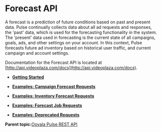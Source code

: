 # Forecast API

A forecast is a prediction of future conditions based on past and present data. Pulse continually collects data about all ad requests and responses, the 'past' data, which is used for the forecasting functionality in the system. The 'present' data used in forecasting is the current state of all campaigns, goals, ads, and other settings on your account. In this context, Pulse forecasts future ad inventory based on historical user traffic, and current campaign and account settings.

Documentation for the Forecast API is located at [http://api.videoplaza.com/docs](http://api.videoplaza.com/docs).

-   **[Getting Started](../../../oadtech/ad_serving/dg/rest_forecast_api_getting_started.md)**  

-   **[Examples: Campaign Forecast Requests](../../../oadtech/ad_serving/dg/rest_forecast_api_examples_campaign_forecast_requests.md)**  

-   **[Examples: Inventory Forecast Requests](../../../oadtech/ad_serving/dg/rest_forecast_api_examples_inventory_forecast_requests.md)**  

-   **[Examples: Forecast Job Requests](../../../oadtech/ad_serving/dg/rest_forecast_api_examples_forecast_job_requests.md)**  

-   **[Examples: Deprecated Requests](../../../oadtech/ad_serving/dg/rest_forecast_api_examples_deprecated_requests.md)**  


**Parent topic:**[Ooyala Pulse REST API](../../../oadtech/ad_serving/dg/ad_serving_api.md)

